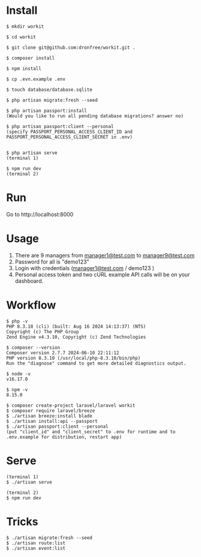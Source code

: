 # Install
```
$ mkdir workit

$ cd workit

$ git clone git@github.com:dronfree/workit.git .

$ composer install

$ npm install

$ cp .evn.example .env

$ touch database/database.sqlite

$ php artisan migrate:fresh --seed

$ php artisan passport:install
(Would you like to run all pending database migrations? answer no)

$ php artisan passport:client --personal
(specify PASSPORT_PERSONAL_ACCESS_CLIENT_ID and PASSPORT_PERSONAL_ACCESS_CLIENT_SECRET in .env)


$ php artisan serve
(terminal 1)

$ npm run dev
(terminal 2)
```

# Run

Go to http://localhost:8000

# Usage

1. There are 9 managers from manager1@test.com to manager9@test.com
2. Password for all is "demo123"
3. Login with credentials (manager1@test.com / demo123 )
4. Personal access token and two cURL example API calls will be on your dashboard.

# Workflow
```
$ php -v
PHP 8.3.10 (cli) (built: Aug 16 2024 14:13:37) (NTS)
Copyright (c) The PHP Group
Zend Engine v4.3.10, Copyright (c) Zend Technologies

$ composer --version
Composer version 2.7.7 2024-06-10 22:11:12
PHP version 8.3.10 (/usr/local/php-8.3.10/bin/php)
Run the "diagnose" command to get more detailed diagnostics output.

$ node -v
v16.17.0

$ npm -v
8.15.0

$ composer create-project laravel/laravel workit
$ composer require laravel/breeze
$ ./artisan breeze:install blade
$ ./artisan install:api --passport
$ ./artisan passport:client --personal
(put "client_id" and "client_secret" to .env for runtime and to .env.example for distribution, restart app)
```
# Serve
```
(terminal 1)
$ ./artisan serve

(terminal 2)
$ npm run dev
```
# Tricks
```
$ ./artisan migrate:fresh --seed
$ ./artisan route:list
$ ./artisan event:list
```